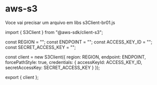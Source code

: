 # aws-s3

Voce vai precisar um arquivo em libs s3Client-br01.js

import { S3Client } from "@aws-sdk/client-s3";

const REGION = "";
const ENDPOINT = ""; 
const ACCESS_KEY_ID = "";
const SECRET_ACCESS_KEY = "";

const client = new S3Client({ 
    region: REGION,
    endpoint: ENDPOINT,
    forcePathStyle: true,
    credentials: {
        accessKeyId: ACCESS_KEY_ID,
        secretAccessKey: SECRET_ACCESS_KEY
    }
});

export { client };